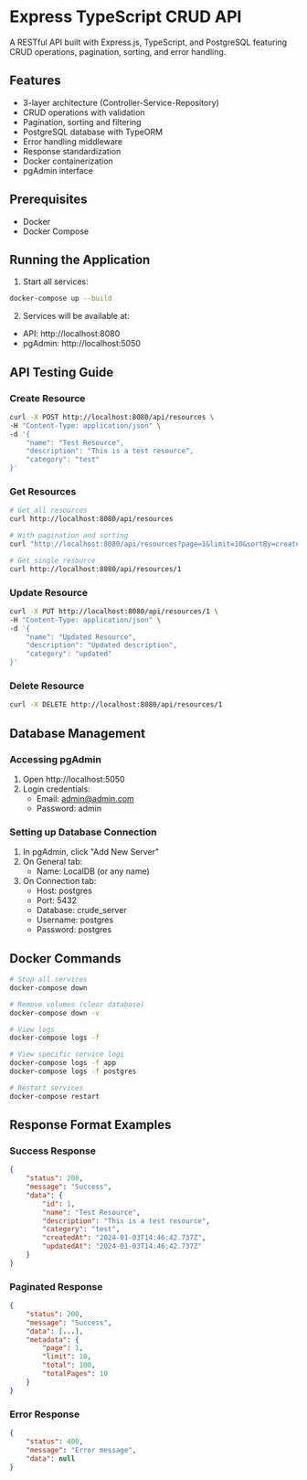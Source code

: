 


# Express TypeScript CRUD API

A RESTful API built with Express.js, TypeScript, and PostgreSQL featuring CRUD operations, pagination, sorting, and error handling.

## Features

- 3-layer architecture (Controller-Service-Repository)
- CRUD operations with validation
- Pagination, sorting and filtering
- PostgreSQL database with TypeORM
- Error handling middleware
- Response standardization
- Docker containerization
- pgAdmin interface

## Prerequisites

- Docker
- Docker Compose

## Running the Application

1. Start all services:
```bash
docker-compose up --build
```

2. Services will be available at:
- API: http://localhost:8080
- pgAdmin: http://localhost:5050

## API Testing Guide

### Create Resource
```bash
curl -X POST http://localhost:8080/api/resources \
-H "Content-Type: application/json" \
-d '{
    "name": "Test Resource",
    "description": "This is a test resource", 
    "category": "test"
}'
```

### Get Resources
```bash
# Get all resources
curl http://localhost:8080/api/resources

# With pagination and sorting
curl "http://localhost:8080/api/resources?page=1&limit=10&sortBy=createdAt&sortOrder=DESC"

# Get single resource
curl http://localhost:8080/api/resources/1
```

### Update Resource
```bash
curl -X PUT http://localhost:8080/api/resources/1 \
-H "Content-Type: application/json" \
-d '{
    "name": "Updated Resource",
    "description": "Updated description",
    "category": "updated"
}'
```

### Delete Resource
```bash
curl -X DELETE http://localhost:8080/api/resources/1
```

## Database Management

### Accessing pgAdmin

1. Open http://localhost:5050
2. Login credentials:
   - Email: admin@admin.com
   - Password: admin

### Setting up Database Connection

1. In pgAdmin, click "Add New Server"
2. On General tab:
   - Name: LocalDB (or any name)
3. On Connection tab:
   - Host: postgres
   - Port: 5432
   - Database: crude_server
   - Username: postgres
   - Password: postgres

## Docker Commands

```bash
# Stop all services
docker-compose down

# Remove volumes (clear database)
docker-compose down -v

# View logs
docker-compose logs -f

# View specific service logs
docker-compose logs -f app
docker-compose logs -f postgres

# Restart services
docker-compose restart
```

## Response Format Examples

### Success Response
```json
{
    "status": 200,
    "message": "Success",
    "data": {
        "id": 1,
        "name": "Test Resource",
        "description": "This is a test resource",
        "category": "test",
        "createdAt": "2024-01-03T14:46:42.737Z",
        "updatedAt": "2024-01-03T14:46:42.737Z"
    }
}
```

### Paginated Response
```json
{
    "status": 200,
    "message": "Success",
    "data": [...],
    "metadata": {
        "page": 1,
        "limit": 10,
        "total": 100,
        "totalPages": 10
    }
}
```

### Error Response
```json
{
    "status": 400,
    "message": "Error message",
    "data": null
}
```
